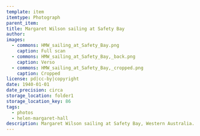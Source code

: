 ```yaml
---
template: item
itemtype: Photograph
parent_item: 
title: Margaret Wilson sailing at Safety Bay
author: 
images:
  - commons: HMW_sailing_at_Safety_Bay.png
    caption: Full scan
  - commons: HMW_sailing_at_Safety_Bay,_back.png
    caption: Verso
  - commons: HMW_sailing_at_Safety_Bay,_cropped.png
    caption: Cropped
license: pd|cc-by|copyright
date: 1940-01-01
date_precision: circa
storage_location: folder1
storage_location_key: 86
tags:
  - photos
  - helen-margaret-hall
description: Margaret Wilson sailing at Safety Bay, Western Australia.
---
```

